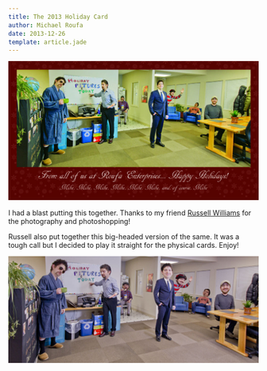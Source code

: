 ```yaml
---
title: The 2013 Holiday Card
author: Michael Roufa
date: 2013-12-26
template: article.jade
---
```

[![My 2013 holiday card](card-1024.jpg)](card.jpg)

I had a blast putting this together. Thanks to my friend [Russell Williams](http://www.flickr.com/photos/russellelbert) for
the photography and photoshopping!

Russell also put together this big-headed version of the same. It was a tough call but I decided to play it straight for the physical cards. Enjoy!

[![Look at the big heads!](bigheads.jpg)](bigheads.jpg)